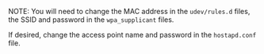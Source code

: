 NOTE: You will need to change the MAC address in the `udev/rules.d` files, the SSID and password
in the `wpa_supplicant` files.

If desired, change the access point name and password in the `hostapd.conf` file.

